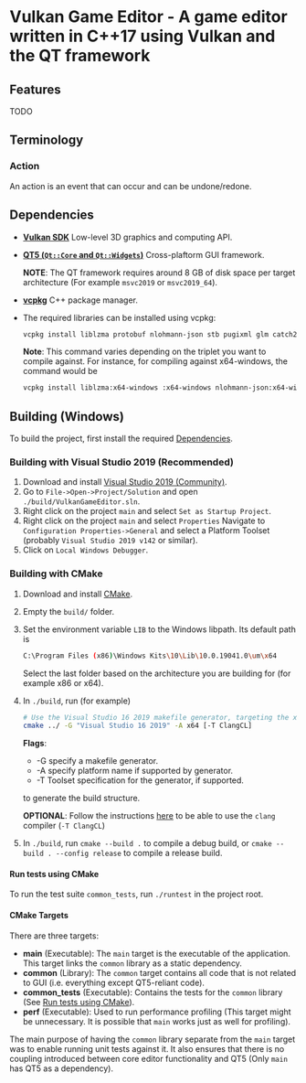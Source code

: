 # Vulkan Game Editor - A game editor written in C++17 using Vulkan and the QT framework

## Features

TODO

## Terminology

### Action

An action is an event that can occur and can be undone/redone.

## Dependencies

- [**Vulkan SDK**](https://vulkan.lunarg.com/) Low-level 3D graphics and computing API.
- [**QT5 (`Qt::Core` and `Qt::Widgets`)**](https://www.qt.io/download-open-source) Cross-plaftorm GUI framework.

  **NOTE**: The QT framework requires around 8 GB of disk space per target architecture (For example `msvc2019` or `msvc2019_64`).

- [**vcpkg**](https://github.com/microsoft/vcpkg) C++ package manager.
- The required libraries can be installed using vcpkg:

  ```sh
  vcpkg install liblzma protobuf nlohmann-json stb pugixml glm catch2
  ```

  **Note**: This command varies depending on the triplet you want to compile against.
  For instance, for compiling against x64-windows, the command would be

  ```sh
  vcpkg install liblzma:x64-windows :x64-windows nlohmann-json:x64-windows stb:x64-windows pugixml:x64-windows
  ```

## Building (Windows)

To build the project, first install the required [Dependencies](#dependencies).

### Building with Visual Studio 2019 (Recommended)

1. Download and install [Visual Studio 2019 (Community)](https://visualstudio.microsoft.com/vs/).
2. Go to `File->Open->Project/Solution` and open `./build/VulkanGameEditor.sln`.
3. Right click on the project `main` and select `Set as Startup Project`.
4. Right click on the project `main` and select `Properties` Navigate to `Configuration Properties->General` and select a Platform Toolset (probably `Visual Studio 2019 v142` or similar).
5. Click on `Local Windows Debugger`.

### Building with CMake

1. Download and install [CMake](https://cmake.org/download/).
2. Empty the `build/` folder.
3. Set the environment variable `LIB` to the Windows libpath. Its default path is

   ```sh
   C:\Program Files (x86)\Windows Kits\10\Lib\10.0.19041.0\um\x64
   ```

   Select the last folder based on the architecture you are building for (for example x86 or x64).

4. In `./build`, run (for example)

   ```sh
   # Use the Visual Studio 16 2019 makefile generator, targeting the x64 platform with the ClangCL compiler.
   cmake ../ -G "Visual Studio 16 2019" -A x64 [-T ClangCL]
   ```

   **Flags**:

   - -G specify a makefile generator.
   - -A specify platform name if supported by generator.
   - -T Toolset specification for the generator, if supported.

   to generate the build structure.

   **OPTIONAL**: Follow the instructions [here](https://docs.microsoft.com/en-us/cpp/build/clang-support-msbuild?view=vs-2019) to be able to use the `clang` compiler (`-T ClangCL`)

5. In `./build`, run `cmake --build .` to compile a debug build, or `cmake --build . --config release` to compile a release build.

#### Run tests using CMake

To run the test suite `common_tests`, run `./runtest` in the project root.

#### CMake Targets

There are three targets:

- **main** (Executable): The `main` target is the executable of the application. This target links the `common` library as a static dependency.
- **common** (Library): The `common` target contains all code that is not related to GUI (i.e. everything except QT5-reliant code).
- **common_tests** (Executable): Contains the tests for the `common` library (See [Run tests using CMake](#run-tests-using-cmake)).
- **perf** (Executable): Used to run performance profiling (This target might be unnecessary. It is possible that `main` works just as well for profiling).

The main purpose of having the `common` library separate from the `main` target was to enable running unit tests against it. It also ensures that there is no coupling introduced between core editor functionality and QT5 (Only `main` has QT5 as a dependency).
